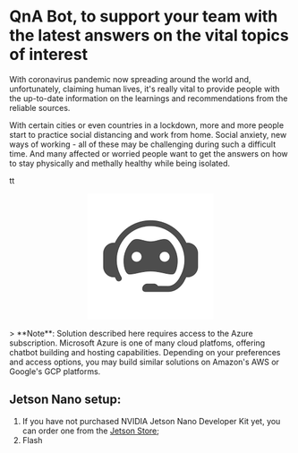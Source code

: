# QnA Bot, to support your team with the latest answers on the vital topics of interest
With coronavirus pandemic now spreading around the world and, unfortunately, claiming human lives, it's really vital to provide people with the up-to-date information on the learnings and recommendations from the reliable sources.

With certain cities or even countries in a lockdown, more and more people start to practice social distancing and work from home. Social anxiety, new ways of working - all of these may be challenging during such a difficult time. And many affected or worried people want to get the answers on how to stay physically and methally healthy while being isolated.

tt
<p align="center">
  <img src="/images/chatbot.png">
</p>
> **Note**: Solution described here requires access to the Azure subscription. Microsoft Azure is one of many cloud platfoms, offering chatbot building and hosting capabilities. Depending on your preferences and access options, you may build similar solutions on Amazon's AWS or Google's GCP platforms.

## Jetson Nano setup:
1. If you have not purchased NVIDIA Jetson Nano Developer Kit yet, you can order one from the [Jetson Store](https://www.nvidia.com/en-gb/autonomous-machines/jetson-store/);
2. Flash
